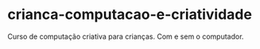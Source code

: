 # crianca-computacao-e-criatividade
Curso de computação criativa para crianças. Com e sem o computador.
